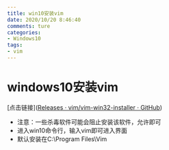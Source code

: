 ```yaml
---
title: win10安装vim
date: 2020/10/20 8:46:40
comments: ture
categories:
- Windows10
tags:
- vim
---
```


# windows10安装vim

[点击链接]([Releases · vim/vim-win32-installer · GitHub](https://github.com/vim/vim-win32-installer/releases))
<!--more-->
- 注意：一些杀毒软件可能会阻止安装该软件，允许即可
- 进入win10命令行，输入vim即可进入界面
- 默认安装在C:\Program Files\Vim

